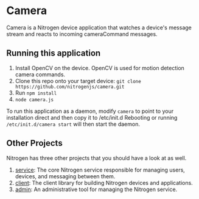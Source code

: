 # Camera 

Camera is a Nitrogen device application that watches a device's message stream and reacts to incoming cameraCommand messages.

## Running this application

1. Install OpenCV on the device.  OpenCV is used for motion detection camera commands.
2. Clone this repo onto your target device: `git clone https://github.com/nitrogenjs/camera.git`
3. Run `npm install` 
4. `node camera.js`

To run this application as a daemon, modify `camera` to point to your installation direct and then copy it to /etc/init.d 
Rebooting or running `/etc/init.d/camera start` will then start the daemon. 

## Other Projects

Nitrogen has three other projects that you should have a look at as well.

1. [service](https://github.com/nitrogenjs/service): The core Nitrogen service responsible for managing users, devices, and messaging between them.
2. [client](https://github.com/nitrogenjs/client): The client library for building Nitrogen devices and applications.
3. [admin](https://github.com/nitrogenjs/admin): An administrative tool for managing the Nitrogen service.
